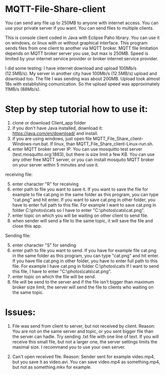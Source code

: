 # MQTT-File-Share-client
You can send any file up to 250MB to anyone with internet access. You can use your private server if you want.
You can send files to multiple clients.

This is console client coded in Java with Eclipse Paho library. You can use it on windows, or linux with or without graphical interface.
This program sends files from one client to another via MQTT broker. MQTT file limitation depends on MQTT broker server you use, but max is 250MB.
Speed is limited by your internet service provider or broker internet service provider.

I did some testing: I have internet download and upload 100Mb/s (12.5MB/s). 
My server in another city have 100Mb/s (12.5MB/s) upload and download too.
The file I was sending was about 200MB. Upload took almost 18s with establishing comunication. So the upload speed was approximately 11MB/s (88Mb/s).

# Step by step tutorial how to use it:
1. clone or download Client_app folder
2. if you don't have Java installed, download it: https://java.com/en/download/ and install.
3. if you are using windows, just open file MQTT_File_Share_client-Windows-run.bat. If linux, than MQTT_File_Share_client-Linux-run.sh.
4. enter MQTT broker server IP. You can use mosquitto test server (test.mosquitto.org:1883), but there is size limit a few KB.
You can use any other free MQTT server, or you can install mosquito MQTT broker on your server within 5 minutes and use it.

receiving file: 

5. enter character "R" for receiving
6. enter path to file you want to save it. If you want to save the file for example to file cat.png in the same folder as this program, 
you can type "cat.png" and hit enter. If you want to save cat.png in other folder, you have to enter full path to this file.
For example I want to save cat.png in folder C:\photos\cats so I have to enter "C:\photos\cats\cat.png".
7. enter topic on which you will be waiting on other client to send file.
8. when sender will send a file to the same topic, it will save the file and close this app.

Sending file: 

5. enter character "S" for sending
6. enter path to file you want to send. If you have for example file cat.png in the same folder as this program, 
you can type "cat.png" and hit enter. If you have file cat.png in other folder, you have to enter full path to this file.
For example I have cat.png in folder C:\photos\cats If I want to send this file, I have to enter "C:\photos\cats\cat.png".
7. enter topic on which the file will be send.
8. file will be send to the server and if the file isn't bigger than maximum broker size limit, the server will send the file to
clients who waiting on the same topic.

# Issues:
1. File was send from client to server, but not received by client. Reason: You are not on the same server and topic,
or you sent bigger file than the server can hadle. Try sending .txt file with one line of text. If you will receive this small file, but not a larger one,
the server settings limits the maximal size. I recommand you to use your own server.

2. Can't open received file. Reason: Sender sent for example video.mp4, but you save it as video.avi. You can save video.mp4 as something.mp4, but not as something.mkv for example.
